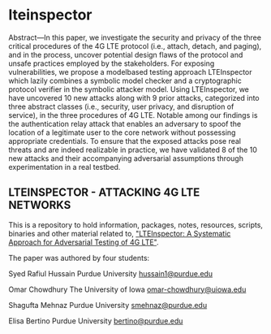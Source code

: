lteinspector
=====
Abstract—In this paper, we investigate the security and privacy
of the three critical procedures of the 4G LTE protocol (i.e.,
attach, detach, and paging), and in the process, uncover potential
design flaws of the protocol and unsafe practices employed by the
stakeholders. For exposing vulnerabilities, we propose a modelbased
testing approach LTEInspector which lazily combines a
symbolic model checker and a cryptographic protocol verifier
in the symbolic attacker model. Using LTEInspector, we have
uncovered 10 new attacks along with 9 prior attacks, categorized
into three abstract classes (i.e., security, user privacy,
and disruption of service), in the three procedures of 4G LTE.
Notable among our findings is the authentication relay attack that
enables an adversary to spoof the location of a legitimate user
to the core network without possessing appropriate credentials.
To ensure that the exposed attacks pose real threats and are
indeed realizable in practice, we have validated 8 of the 10 new
attacks and their accompanying adversarial assumptions through
experimentation in a real testbed.

## LTEINSPECTOR - ATTACKING 4G LTE NETWORKS 
This is a repository to hold information, packages, notes, resources, scripts, binaries and other material related to, ["LTEInspector: A Systematic Approach for Adversarial Testing of 4G LTE"](http://wp.internetsociety.org/ndss/wp-content/uploads/sites/25/2018/02/ndss2018_02A-3_Hussain_paper.pdf).

The paper was authored by four students: 

Syed Rafiul Hussain
Purdue University
hussain1@purdue.edu

Omar Chowdhury
The University of Iowa
omar-chowdhury@uiowa.edu

Shagufta Mehnaz
Purdue University
smehnaz@purdue.edu

Elisa Bertino
Purdue University
bertino@purdue.edu

